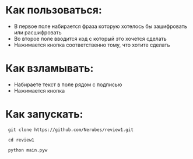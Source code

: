 # Как  пользоваться: #
 + В первое поле набирается фраза которую хотелось бы зашифровать 
или расшифровать
 + Во второе поле вводится код с который это хочется сделать
 + Нажимается кнопка соответственно тому, что хотите сделать

# Как взламывать: #
 + Набираете текст в поле рядом с подписью
 + Нажимается кнопка
# Как запускать: #
<p><code> git clone https://github.com/Nerubes/review1.git</code></p>
<p><code> cd review1 </code></p>
<p><code> python main.pyw </code></p>

